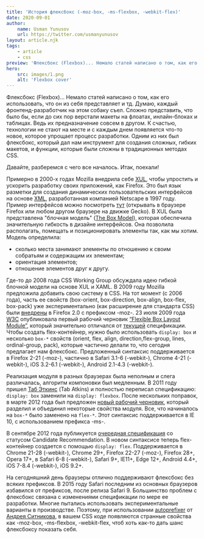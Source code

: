 ```yaml
---
title: 'История флексбокс (-moz-box, -ms-flexbox, -webkit-flex)'
date: 2020-09-01
author:
    name: Usman Yunusov
    url: https://twitter.com/usmanyunusov
layout: article.njk
tags:
    - article
    - css
preview: 'Флексбокс (Flexbox)... Немало статей написано о том, как его использовать, что он из себя представляет и тд. Сложно представить, что было бы, если до сих пор верстали макеты на флоатах, инлайн-блоках и таблицах. Ведь их предназначение совсем в другом. Давайте, разберемся с чего все началось.'
hero:
    src: images/1.png
    alt: 'Flexbox cover'
---
```


Флексбокс (Flexbox)... Немало статей написано о том, как его использовать, что он из себя представляет и тд. Думаю, каждый фронтенд-разработчик на этом собаку съел. Сложно представить, что было бы, если до сих пор верстали макеты на флоатах, инлайн-блоках и таблицах. Ведь их предназначение совсем в другом. К счастью, технологии не стают на месте и с каждым днем появляется что-то новое, которое упрощает процесс разработки. Одним из них был флексбокс, который дал нам инструмент для создания сложных, гибких макетов, и функции, которые были сложны в традиционных методах CSS.

Давайте, разберемся с чего все началось. Итак, поехали!

Примерно в 2000-х годах Mozilla внедрила себе [XUL](https://developer.mozilla.org/ru/docs/Mozilla/Tech/XUL), чтобы упростить и ускорить разработку своих приложений, как Firefox. Это был язык разметки для создания динамических пользовательских интерфейсов на основе [XML](https://ru.wikipedia.org/wiki/XML), разработанная компанией Netscape в 1997 году. Пример интерфейсов можно посмотреть [тут](http://www.hevanet.com/acorbin/xul/top.xul) (открывать в браузере Firefox или любом другом браузере на движке Gecko). В XUL была представлена "блочная модель" ([The Box Model](https://developer.mozilla.org/en-US/docs/Archive/Mozilla/XUL/Tutorial/The_Box_Model)), которая обеспечила значительную гибкость в дизайне интерфейсов. Она позволила располагать, помещать и позиционировать элементы так, как мы хотим. Модель определила:
-   сколько места занимают элементы по отношению к своим собратьям и содержащим их элементам;
-   ориентация элементов;
-   отношение элементов друг к другу.

Где-то до 2008 года CSS Working Group обсуждала идею гибкой блочной модели на основе XUL и XAML. В 2009 году Mozilla предложила добавить свою систему в CSS. На тот момент (с 2006 года), часть ее свойств (box-orient, box-direction, box-align, box-flex, box-pack) уже экспериментально (как расширение для стандарта CSS) были [внедрены](https://developer.mozilla.org/en-US/docs/Web/CSS/Mozilla_Extensions) в Firefox 2.0 c префиксом -moz-. 23 июля 2009 года [W3C](https://www.w3.org/) опубликовала первый рабочий черновик [“Flexible Box Layout Module”](https://www.w3.org/TR/2009/WD-css3-flexbox-20090723/), который значительно отличался от [текущей](https://www.w3.org/TR/css-flexbox-1/) спецификации. Чтобы создать flex-контейнер, нужно было использовать `display: box` и несколько `box-*` свойств (orient, flex, align, direction,flex-group, lines, ordinal-group, pack), которые частично делали то, что сегодня предлагает нам флексбокс. Предложенный синтаксис поддерживается в Firefox 2-21 (-moz-), частично в Safari 3.1-6 (-webkit-),  Chrome 4-21 (-webkit-), iOS 3.2-6.1 (-webkit-), Android 2.1-4.3 (-webkit-).

Реализация модуля в разных браузерах была неполным и слега различалась, алгоритм компоновки был медленным. В 2011 году пришел [Таб Эткинс](https://www.xanthir.com/blog/) (Tab Atkins) и полностью переписал спецификацию: `display: box` заменили на `display: flexbox`. После нескольких поправок, в марте 2012 года был предложен [новый рабочий черновик](https://www.w3.org/TR/2012/WD-css3-flexbox-20120322/), который разделил и объединил некоторые свойства модуля. Все, что начиналось на `box-*` было заменено на `flex-*`. Этот синтаксис поддерживается в IE 10, с использованием префикса -ms-.

В сентябре 2012 года публикуется [очередная спецификация](https://www.w3.org/TR/2012/CR-css3-flexbox-20120918/) со статусом Candidate Recommendation. В новом синтаксисе теперь flex-контейнер создается с помощью `display: flex`. Поддерживается в Chrome 21-28 (-webkit-), Chrome 29+, Firefox 22-27 (-moz-), Firefox 28+, Opera 17+, в Safari 6-8 (-webkit-), Safari 9+, IE11+, Edge 12+, Android 4.4+, iOS 7-8.4 (-webkit-), iOS 9.2+.

На сегодняшний день браузеры отлично поддерживают флексбокс без всяких префиксов. В 2015 году Safari последним из основных браузеров избавился от префиксов, после релиза Safari 9. Большинство проблем с флексбокс связана с изменениями спецификации по мере ее разработки. Многие пытались использовать экспериментальные варианты в производстве. Поэтому, при использовании [autoprefixer](https://autoprefixer.github.io/) от [Андрея Ситникова](https://sitnik.ru/), в вашем CSS коде появляются странные свойства как -moz-box, -ms-flexbox, -webkit-flex, чтоб хоть как-то дать шанс флексбоксу показать себя.